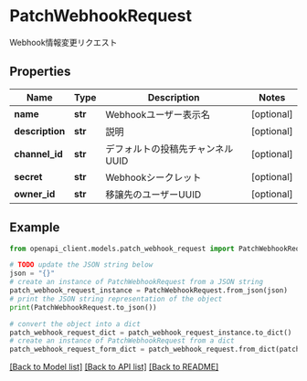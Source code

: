 # PatchWebhookRequest

Webhook情報変更リクエスト

## Properties

Name | Type | Description | Notes
------------ | ------------- | ------------- | -------------
**name** | **str** | Webhookユーザー表示名 | [optional] 
**description** | **str** | 説明 | [optional] 
**channel_id** | **str** | デフォルトの投稿先チャンネルUUID | [optional] 
**secret** | **str** | Webhookシークレット | [optional] 
**owner_id** | **str** | 移譲先のユーザーUUID | [optional] 

## Example

```python
from openapi_client.models.patch_webhook_request import PatchWebhookRequest

# TODO update the JSON string below
json = "{}"
# create an instance of PatchWebhookRequest from a JSON string
patch_webhook_request_instance = PatchWebhookRequest.from_json(json)
# print the JSON string representation of the object
print(PatchWebhookRequest.to_json())

# convert the object into a dict
patch_webhook_request_dict = patch_webhook_request_instance.to_dict()
# create an instance of PatchWebhookRequest from a dict
patch_webhook_request_form_dict = patch_webhook_request.from_dict(patch_webhook_request_dict)
```
[[Back to Model list]](../README.md#documentation-for-models) [[Back to API list]](../README.md#documentation-for-api-endpoints) [[Back to README]](../README.md)


